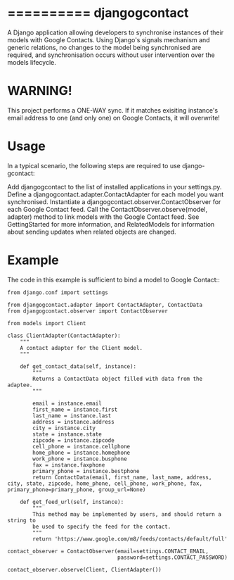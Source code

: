 ==========
djangogcontact
==========

A Django application allowing developers to synchronise instances of their models with Google Contacts. Using Django's signals mechanism and generic relations, no changes to the model being synchronised are required, and synchronisation occurs without user intervention over the models lifecycle.

WARNING!
========

This project performs a ONE-WAY sync.  If it matches exisiting instance's email address to one (and only one) on Google Contacts, it will overwrite!  

Usage
=====

In a typical scenario, the following steps are required to use django-gcontact:

Add djangogcontact to the list of installed applications in your settings.py.
Define a djangogcontact.adapter.ContactAdapter for each model you want synchronised.
Instantiate a djangogcontact.observer.ContactObserver for each Google Contact feed.
Call the ContactObserver.observe(model, adapter) method to link models with the Google Contact feed.
See GettingStarted for more information, and RelatedModels for information about sending updates when related objects are changed.

Example
=======

The code in this example is sufficient to bind a model to Google Contact::

    from django.conf import settings

    from djangogcontact.adapter import ContactAdapter, ContactData
    from djangogcontact.observer import ContactObserver

    from models import Client

    class ClientAdapter(ContactAdapter):
        """
        A contact adapter for the Client model.
        """
    
        def get_contact_data(self, instance):
            """
            Returns a ContactData object filled with data from the adaptee.
            """

            email = instance.email
            first_name = instance.first
            last_name = instance.last
            address = instance.address
            city = instance.city
            state = instance.state
            zipcode = instance.zipcode
            cell_phone = instance.cellphone
            home_phone = instance.homephone
            work_phone = instance.busphone
            fax = instance.faxphone
            primary_phone = instance.bestphone
            return ContactData(email, first_name, last_name, address, city, state, zipcode, home_phone, cell_phone, work_phone, fax, primary_phone=primary_phone, group_url=None)

        def get_feed_url(self, instance):
            """
            This method may be implemented by users, and should return a string to 
            be used to specify the feed for the contact.
            """
            return 'https://www.google.com/m8/feeds/contacts/default/full'
    
    contact_observer = ContactObserver(email=settings.CONTACT_EMAIL,
                                       password=settings.CONTACT_PASSWORD)
    
    contact_observer.observe(Client, ClientAdapter())
